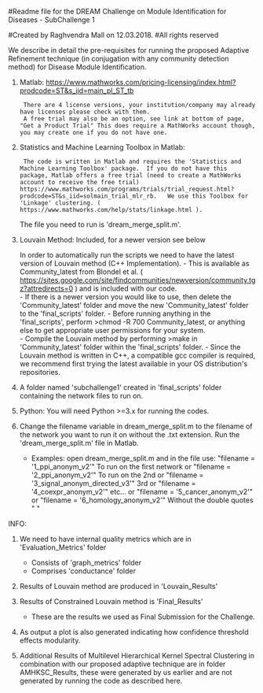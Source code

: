 #Readme file for the DREAM Challenge on Module Identification for Diseases - SubChallenge 1

#Created by Raghvendra Mall on 12.03.2018.
#All rights reserved

We describe in detail the pre-requisites for running the proposed Adaptive Refinement technique (in conjugation with any community detection method) for Disease Module Identification.

1. Matlab: https://www.mathworks.com/pricing-licensing/index.html?prodcode=ST&s_iid=main_pl_ST_tb

        There are 4 license versions, your institution/company may already have licenses please check with them.  
        A free trial may also be an option, see link at bottom of page, "Get a Product Trial" This does require a MathWorks account though, you may create one if you do not have one.    

2. Statistics and Machine Learning Toolbox in Matlab: 

        The code is written in Matlab and requires the 'Statistics and Machine Learning Toolbox' package.  If you do not have this package, Matlab offers a free trial (need to create a MathWorks account to receive the free trial) https://www.mathworks.com/programs/trials/trial_request.html?prodcode=ST&s_iid=solmain_trial_mlr_rb.   We use this Toolbox for 'Linkage' clustering. ( https://www.mathworks.com/help/stats/linkage.html ). 
	The file you need to run is 'dream_merge_split.m'.

3. Louvain Method: Included, for a newer version see below

  	In order to automatically run the scripts we need to have the latest version of Louvain method (C++ Implementation).
    	- This is available as Community_latest from Blondel et al. ( https://sites.google.com/site/findcommunities/newversion/community.tgz?attredirects=0 ) and is included with our code.  
    	- If there is a newer version you would like to use, then delete the 'Community_latest' folder and move the new 'Community_latest' folder to the 'final_scripts' folder. 
    	- Before running anything in the 'final_scripts', perform >chmod -R 700 Community_latest, or anything else to get appropriate user permissions for your system.  
    	- Compile the Louvain method by performing >make in 'Community_latest' folder within the 'final_scripts' folder.
    	- Since the Louvain method is written in C++, a compatible gcc compiler is required, we recommend first trying the latest available in your OS distribution's repositories.  

4. A folder named 'subchallenge1' created in 'final_scripts' folder containing the network files to run on.  

5. Python: You will need Python >=3.x for running the codes.    

6. Change the filename variable in dream_merge_split.m to the filename of the network you want to run it on without the .txt extension.  Run the 'dream_merge_split.m' file in Matlab.  

	- Examples: open dream_merge_split.m and in the file use: 	 "filename = '1_ppi_anonym_v2'"                To run on the first network
								     or  "filename = '2_ppi_anonym_v2'"                To run on the 2nd
								     or  "filename = '3_signal_anonym_directed_v3'"    3rd
								     or  "filename = '4_coexpr_anonym_v2'"             etc...
								     or  "filename = '5_cancer_anonym_v2'"
								     or  "filename = '6_homology_anonym_v2'"           Without the double quotes " "



INFO:
1. We need to have internal quality metrics which are in 'Evaluation_Metrics' folder
	- Consists of 'graph_metrics' folder
	- Comprises 'conductance' folder

2. Results of Louvain method are produced in 'Louvain_Results'

3. Results of Constrained Louvain method is 'Final_Results'
	- These are the results we used as Final Submission for the Challenge.

4. As output a plot is also generated indicating how confidence threshold effects modularity.	
					
5. Additional Results of Multilevel Hierarchical Kernel Spectral Clustering in combination with our proposed adaptive technique are in folder AMHKSC_Results, these were generated by us earlier and are not generated by running the code as described here.  		



